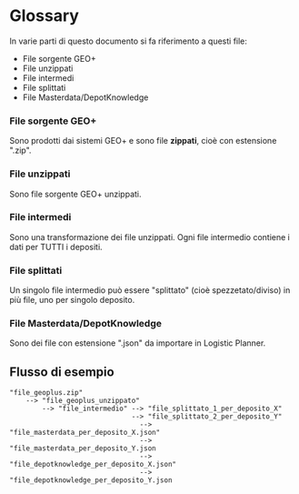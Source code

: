 # Glossary

In varie parti di questo documento si fa riferimento a questi file:
- File sorgente GEO+
- File unzippati
- File intermedi
- File splittati
- File Masterdata/DepotKnowledge

### File sorgente GEO+
Sono prodotti dai sistemi GEO+ e sono file __zippati__, cioè con estensione ".zip".

### File unzippati
Sono file sorgente GEO+ unzippati.

### File intermedi
Sono una transformazione dei file unzippati. Ogni file intermedio contiene i dati per TUTTI i depositi.

### File splittati
Un singolo file intermedio può essere "splittato" (cioè spezzetato/diviso) in più file, uno per singolo deposito.

### File Masterdata/DepotKnowledge
Sono dei file con estensione ".json" da importare in Logistic Planner.

## Flusso di esempio
```
"file_geoplus.zip"
    --> "file_geoplus_unzippato"
        --> "file_intermedio" --> "file_splittato_1_per_deposito_X"
                              --> "file_splittato_2_per_deposito_Y"
                                --> "file_masterdata_per_deposito_X.json"
                                --> "file_masterdata_per_deposito_Y.json
                                --> "file_depotknowledge_per_deposito_X.json"
                                --> "file_depotknowledge_per_deposito_Y.json
```